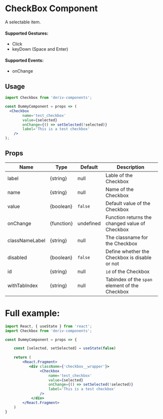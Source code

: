 # CheckBox Component

A selectable item.


#### Supported Gestures:

-   Click
-   keyDown (Space and Enter)

#### Supported Events:

-   onChange

## Usage

```jsx
import Checkbox from 'deriv-components';

const DummyComponent = props => (
  <Checkbox
        name='test_checkbox'
        value={selected}
        onChange={() => setSelected(!selected)}
        label='This is a test checkbox'
    />
);
```

## Props

| Name               | Type         | Default     | Description                                        |
| ------------------ | ------------ | ----------- | -------------------------------------------------- |
| label              | {string}     | null        | Lable of the Checkbox                              |
| name               | {string}     | null        | Name of the Checkbox                               |
| value              | {boolean}    | `false`     | Default value of the Checkbox                      |
| onChange           | {function}   | undefined   | Function returns the changed value of Checkbox     |
| classNameLabel     | {string}     | null        | The classname for the Checkbox                     |
| disabled           | {boolean}    | `false`     | Define whether the Checkbox is disable or not      |
| id                 | {string}     | null        | `id` of the Checkbox                               |
| withTabIndex       | {string}     | null        | Tabindex of the `span` element of the Checkbox     |


# Full example:

```jsx
import React, { useState } from 'react';
import Checkbox from 'deriv-components';

const DummyComponent = props => {

    const [selected, setSelected] = useState(false)
    
    return (
        <React.Fragment>
           <div className={'checkbox__wrapper'}>
                <Checkbox
                    name='test_checkbox'
                    value={selected}
                    onChange={() => setSelected(!selected)}
                    label='This is a test checkbox'
                />
            </div>
        </React.Fragment>
    )
}
```
